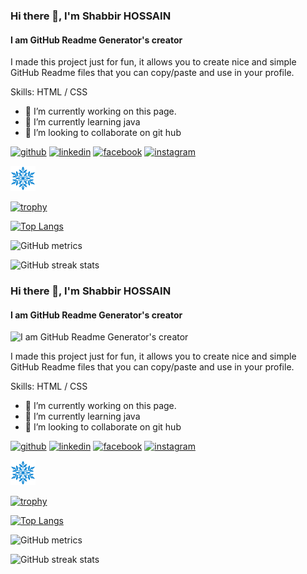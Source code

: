 
### Hi there 👋, I'm Shabbir HOSSAIN
#### I am GitHub Readme Generator's creator


I made this project just for fun, it allows you to create nice and simple GitHub Readme files that you can copy/paste and use in your profile.

Skills:  HTML / CSS

- 🔭 I’m currently working on this page. 
- 🌱 I’m currently learning java  
- 👯 I’m looking to collaborate on git hub 


[<img src='https://cdn.jsdelivr.net/npm/simple-icons@3.0.1/icons/github.svg' alt='github' height='40'>](https://github.com/ShifaTn87)  [<img src='https://cdn.jsdelivr.net/npm/simple-icons@3.0.1/icons/linkedin.svg' alt='linkedin' height='40'>](https://www.linkedin.com/in/shabbir-hossain-9a8934291/)  [<img src='https://cdn.jsdelivr.net/npm/simple-icons@3.0.1/icons/facebook.svg' alt='facebook' height='40'>](https://www.facebook.com/niloyahmed.sabbir)  [<img src='https://cdn.jsdelivr.net/npm/simple-icons@3.0.1/icons/instagram.svg' alt='instagram' height='40'>](https://www.instagram.com/sabbir_ahmed87/)  

<a href='https://archiveprogram.github.com/'><img src='https://raw.githubusercontent.com/acervenky/animated-github-badges/master/assets/acbadge.gif' width='40' height='40'></a> 

[![trophy](https://github-profile-trophy.vercel.app/?username=ShifaTn87)](https://github.com/ryo-ma/github-profile-trophy)

[![Top Langs](https://github-readme-stats.vercel.app/api/top-langs/?username=ShifaTn87)](https://github.com/anuraghazra/github-readme-stats)

![GitHub metrics](https://metrics.lecoq.io/ShifaTn87)  

![GitHub streak stats](https://streak-stats.demolab.com/?user=ShifaTn87)  

### Hi there 👋, I'm Shabbir HOSSAIN
#### I am GitHub Readme Generator's creator
![I am GitHub Readme Generator's creator](https://www.facebook.com/photo/?fbid=1394372097742949&set=a.226142781232559)

I made this project just for fun, it allows you to create nice and simple GitHub Readme files that you can copy/paste and use in your profile.

Skills:  HTML / CSS

- 🔭 I’m currently working on this page. 
- 🌱 I’m currently learning java  
- 👯 I’m looking to collaborate on git hub 


[<img src='https://cdn.jsdelivr.net/npm/simple-icons@3.0.1/icons/github.svg' alt='github' height='40'>](https://github.com/ShifaTn87)  [<img src='https://cdn.jsdelivr.net/npm/simple-icons@3.0.1/icons/linkedin.svg' alt='linkedin' height='40'>](https://www.linkedin.com/in/shabbir-hossain-9a8934291/)  [<img src='https://cdn.jsdelivr.net/npm/simple-icons@3.0.1/icons/facebook.svg' alt='facebook' height='40'>](https://www.facebook.com/niloyahmed.sabbir)  [<img src='https://cdn.jsdelivr.net/npm/simple-icons@3.0.1/icons/instagram.svg' alt='instagram' height='40'>](https://www.instagram.com/sabbir_ahmed87/)  

<a href='https://archiveprogram.github.com/'><img src='https://raw.githubusercontent.com/acervenky/animated-github-badges/master/assets/acbadge.gif' width='40' height='40'></a> 

[![trophy](https://github-profile-trophy.vercel.app/?username=ShifaTn87)](https://github.com/ryo-ma/github-profile-trophy)

[![Top Langs](https://github-readme-stats.vercel.app/api/top-langs/?username=ShifaTn87)](https://github.com/anuraghazra/github-readme-stats)

![GitHub metrics](https://metrics.lecoq.io/ShifaTn87)  

![GitHub streak stats](https://streak-stats.demolab.com/?user=ShifaTn87)  

